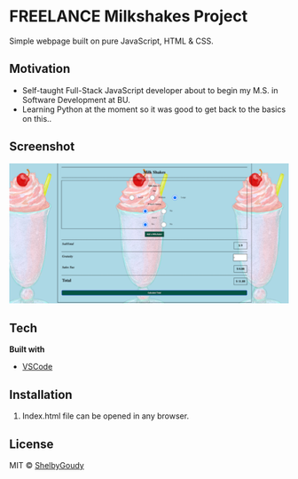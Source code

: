 # FREELANCE Milkshakes Project
Simple webpage built on pure JavaScript, HTML & CSS. 

## Motivation
* Self-taught Full-Stack JavaScript developer about to begin my M.S. in Software Development at BU. 
* Learning Python at the moment so it was good to get back to the basics on this.. 

## Screenshot
![Milkshakes](images/milkshakess.png?raw=true "Milkshakes")

## Tech
<b>Built with</b>
- [VSCode](https://code.visualstudio.com/)

## Installation
1. Index.html file can be opened in any browser.

## License
MIT © [ShelbyGoudy]()